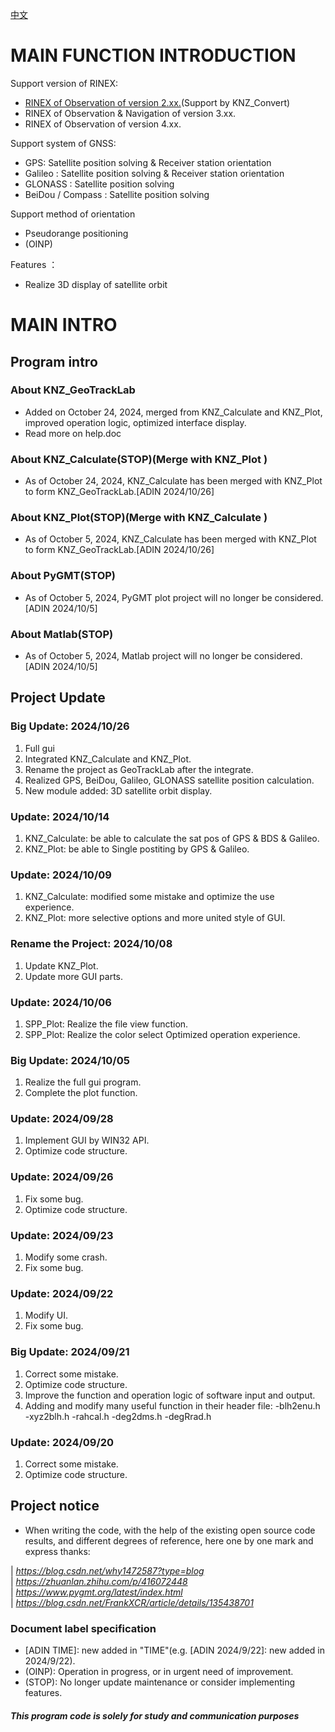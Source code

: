 [中文](/READMECN.md)

# **MAIN FUNCTION INTRODUCTION**

Support version of RINEX:
* [RINEX of Observation of version 2.xx.](https://github.com/KenanZhu111/KNZ_Convert)(Support by KNZ_Convert)
* RINEX of Observation & Navigation of version 3.xx.
* RINEX of Observation of version 4.xx.
  
Support system of GNSS:
* GPS: Satellite position solving & Receiver station orientation
* Galileo : Satellite position solving & Receiver station orientation
* GLONASS : Satellite position solving
* BeiDou / Compass : Satellite position solving

Support method of orientation
* Pseudorange positioning
* (OINP)

Features ：
* Realize 3D display of satellite orbit

# MAIN INTRO
## Program intro
  ### About KNZ_GeoTrackLab
  * Added on October 24, 2024, merged from KNZ_Calculate and KNZ_Plot, improved operation logic, optimized interface display.
  * Read more on help.doc
  ### About KNZ_Calculate(STOP)(Merge with KNZ_Plot )
  * As of October 24, 2024, KNZ_Calculate has been merged with KNZ_Plot to form KNZ_GeoTrackLab.[ADIN 2024/10/26]
  ### About KNZ_Plot(STOP)(Merge with KNZ_Calculate )
  * As of October 5, 2024, KNZ_Calculate has been merged with KNZ_Plot to form KNZ_GeoTrackLab.[ADIN 2024/10/26]
  ### About PyGMT(STOP)
  * As of October 5, 2024, PyGMT plot project will no longer be considered.[ADIN 2024/10/5]    
  ### About Matlab(STOP)
  * As of October 5, 2024, Matlab project will no longer be considered.[ADIN 2024/10/5] 
  
## Project Update

### Big Update: 2024/10/26
1. Full gui
2. Integrated KNZ_Calculate and KNZ_Plot.
3. Rename the project as GeoTrackLab after the integrate.
4. Realized GPS, BeiDou, Galileo, GLONASS satellite position calculation.
5. New module added: 3D satellite orbit display.

### Update: 2024/10/14
1. KNZ_Calculate: be able to calculate the sat pos of GPS & BDS & Galileo.
2. KNZ_Plot: be able to Single postiting by GPS & Galileo.

### Update: 2024/10/09
1. KNZ_Calculate: modified some mistake and optimize the use experience.
2. KNZ_Plot: more selective options and more united style of GUI.

### Rename the Project: 2024/10/08
1. Update KNZ_Plot.
2. Update more GUI parts.

### Update: 2024/10/06
1. SPP_Plot: Realize the file view function.
2. SPP_Plot: Realize the color select Optimized operation experience.

### Big Update: 2024/10/05
1. Realize the full gui program.
2. Complete the plot function.

### Update: 2024/09/28
1. Implement GUI by WIN32 API.
2. Optimize code structure.

### Update: 2024/09/26
1. Fix some bug.
2. Optimize code structure.

### Update: 2024/09/23
1. Modify some crash.
2. Fix some bug.

### Update: 2024/09/22
1. Modify UI.
2. Fix some bug.

### Big Update: 2024/09/21
1. Correct some mistake.
2. Optimize code structure.
3. Improve the function and operation logic of software input and output.
4. Adding and modify many useful function in their header file:
-blh2enu.h
-xyz2blh.h
-rahcal.h
-deg2dms.h
-degRrad.h

### Update: 2024/09/20
1. Correct some mistake.
2. Optimize code structure.

## Project notice
* When writing the code, with the help of the existing open source code results, and different degrees of reference, here one by one mark and express thanks:  

| *https://blog.csdn.net/why1472587?type=blog*   
| *https://zhuanlan.zhihu.com/p/416072448*                   
| *https://www.pygmt.org/latest/index.html*                  
| *https://blog.csdn.net/FrankXCR/article/details/135438701*

###  Document label specification
* [ADIN TIME]: new added in "TIME"(e.g. [ADIN 2024/9/22]: new added in 2024/9/22).
* (OINP): Operation in progress, or in urgent need of improvement.
* (STOP): No longer update maintenance or consider implementing features.
  
#### *This program code is solely for study and communication purposes* ####
